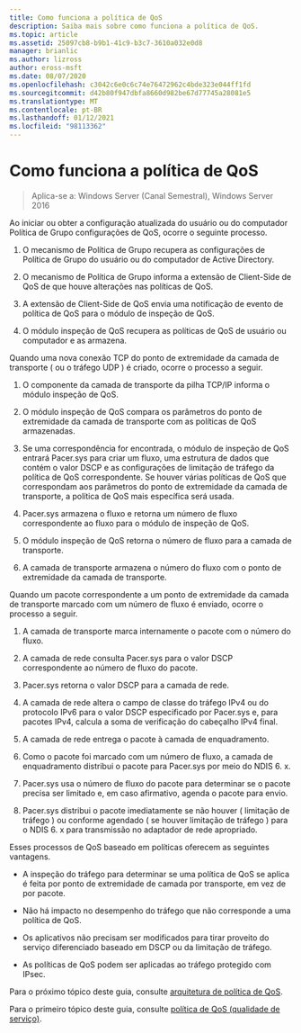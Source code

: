 ```yaml
---
title: Como funciona a política de QoS
description: Saiba mais sobre como funciona a política de QoS.
ms.topic: article
ms.assetid: 25097cb8-b9b1-41c9-b3c7-3610a032e0d8
manager: brianlic
ms.author: lizross
author: eross-msft
ms.date: 08/07/2020
ms.openlocfilehash: c3042c6e0c6c74e76472962c4bde323e044ff1fd
ms.sourcegitcommit: d42b80f947dbfa8660d982be67d77745a28081e5
ms.translationtype: MT
ms.contentlocale: pt-BR
ms.lasthandoff: 01/12/2021
ms.locfileid: "98113362"
---
```

# <a name="how-qos-policy-works"></a>Como funciona a política de QoS

>Aplica-se a: Windows Server (Canal Semestral), Windows Server 2016

Ao iniciar ou obter a configuração atualizada do usuário ou do computador Política de Grupo configurações de QoS, ocorre o seguinte processo.

1. O mecanismo de Política de Grupo recupera as configurações de Política de Grupo do usuário ou do computador de Active Directory.

2. O mecanismo de Política de Grupo informa a extensão de Client-Side de QoS de que houve alterações nas políticas de QoS.

3. A extensão de Client-Side de QoS envia uma notificação de evento de política de QoS para o módulo de inspeção de QoS.

4. O módulo inspeção de QoS recupera as políticas de QoS de usuário ou computador e as armazena.

Quando uma nova conexão TCP do ponto de extremidade da camada de transporte \( ou o tráfego UDP \) é criado, ocorre o processo a seguir.

1. O componente da camada de transporte da pilha TCP/IP informa o módulo inspeção de QoS.

2. O módulo inspeção de QoS compara os parâmetros do ponto de extremidade da camada de transporte com as políticas de QoS armazenadas.

3. Se uma correspondência for encontrada, o módulo de inspeção de QoS entrará Pacer.sys para criar um fluxo, uma estrutura de dados que contém o valor DSCP e as configurações de limitação de tráfego da política de QoS correspondente. Se houver várias políticas de QoS que correspondam aos parâmetros do ponto de extremidade da camada de transporte, a política de QoS mais específica será usada.

4. Pacer.sys armazena o fluxo e retorna um número de fluxo correspondente ao fluxo para o módulo de inspeção de QoS.

5. O módulo inspeção de QoS retorna o número de fluxo para a camada de transporte.

6. A camada de transporte armazena o número do fluxo com o ponto de extremidade da camada de transporte.

Quando um pacote correspondente a um ponto de extremidade da camada de transporte marcado com um número de fluxo é enviado, ocorre o processo a seguir.

1. A camada de transporte marca internamente o pacote com o número do fluxo.

2. A camada de rede consulta Pacer.sys para o valor DSCP correspondente ao número de fluxo do pacote.

3. Pacer.sys retorna o valor DSCP para a camada de rede.

4. A camada de rede altera o campo de classe do tráfego IPv4 ou do protocolo IPv6 para o valor DSCP especificado por Pacer.sys e, para pacotes IPv4, calcula a soma de verificação do cabeçalho IPv4 final.

5. A camada de rede entrega o pacote à camada de enquadramento.

6. Como o pacote foi marcado com um número de fluxo, a camada de enquadramento distribui o pacote para Pacer.sys por meio do NDIS 6. x.

7. Pacer.sys usa o número de fluxo do pacote para determinar se o pacote precisa ser limitado e, em caso afirmativo, agenda o pacote para envio.

8. Pacer.sys distribui o pacote imediatamente se não houver \( limitação de tráfego \) ou conforme agendado \( se houver limitação de tráfego \) para o NDIS 6. x para transmissão no adaptador de rede apropriado.

Esses processos de QoS baseado em políticas oferecem as seguintes vantagens.

- A inspeção do tráfego para determinar se uma política de QoS se aplica é feita por ponto de extremidade de camada por transporte, em vez de por pacote.

- Não há impacto no desempenho do tráfego que não corresponde a uma política de QoS.

- Os aplicativos não precisam ser modificados para tirar proveito do serviço diferenciado baseado em DSCP ou da limitação de tráfego.

- As políticas de QoS podem ser aplicadas ao tráfego protegido com IPsec.

Para o próximo tópico deste guia, consulte [arquitetura de política de QoS](qos-policy-architecture.md).

Para o primeiro tópico deste guia, consulte [política de QoS (qualidade de serviço)](qos-policy-top.md).
